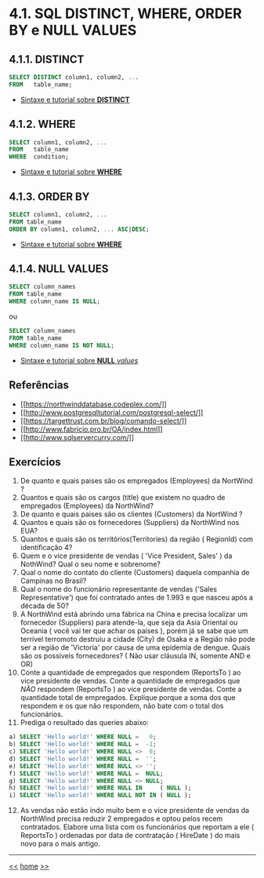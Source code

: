 # 4.1. SQL DISTINCT, WHERE, ORDER BY e NULL VALUES

## 4.1.1. DISTINCT

```sql
SELECT DISTINCT column1, column2, ... 
FROM   table_name;
```

* [Sintaxe e tutorial sobre **DISTINCT** ](https://www.w3schools.com/sql/sql_distinct.asp)


## 4.1.2. WHERE

```sql
SELECT column1, column2, ...
FROM   table_name
WHERE  condition;
```

* [Sintaxe e tutorial sobre **WHERE** ](https://www.w3schools.com/sql/sql_where.asp)


## 4.1.3. ORDER BY

```sql
SELECT column1, column2, ...
FROM table_name
ORDER BY column1, column2, ... ASC|DESC;
```

* [Sintaxe e tutorial sobre **WHERE** ](https://www.w3schools.com/sql/sql_orderby.asp)


## 4.1.4. NULL VALUES

```sql
SELECT column_names
FROM table_name
WHERE column_name IS NULL;
```

ou

```sql
SELECT column_names
FROM table_name
WHERE column_name IS NOT NULL;
```

* [Sintaxe e tutorial sobre **NULL** *values* ](https://www.w3schools.com/sql/sql_null_values.asp)


## Referências

* [[https://northwinddatabase.codeplex.com/]]
* [[http://www.postgresqltutorial.com/postgresql-select/]]
* [[https://targettrust.com.br/blog/comando-select/]]
* [[http://www.fabricio.pro.br/OA/index.html]]
* [[http://www.sqlservercurry.com/]]


## Exercícios

1. De quanto e quais paises são os empregados (Employees) da NortWind ?
2. Quantos e quais são os cargos (title) que existem no quadro de empregados (Employees) da NorthWind?
3. De quanto e quais paises são os clientes (Customers) da NortWind ?
4. Quantos e quais são os fornecedores (Suppliers) da NorthWind nos EUA?
5. Quantos e quais são os territórios(Territories) da região ( RegionId) com identificação 4?
6. Quem e o vice presidente de vendas ( 'Vice President, Sales' ) da NothWind? Qual o seu nome e sobrenome?
7. Qual o nome do contato do cliente (Customers) daquela companhia de Campinas no Brasil?
8. Qual o nome do funcionário representante de vendas ('Sales Representative') que foi contratado  antes de 1.993 e que nasceu após a década de 50?
9. A NorthWind está abrindo uma fábrica na China e precisa localizar um fornecedor (Suppliers) para atende-la, que seja da Asia Oriental ou Oceania ( você vai ter que achar os países ), porém já se sabe que um terrível terromoto destruiu a cidade (City) de Osaka e a Região não pode ser a região de 'Victoria' por causa de uma epidemia de dengue. Quais são os possíveis fornecedores? ( Não usar cláusula IN, somente AND e OR)
10. Conte a quantidade de empregados que respondem (ReportsTo ) ao vice presidente de vendas. Conte a quantidade de empregados que *NÃO* respondem (ReportsTo ) ao vice presidente de vendas. Conte a quantidade total de empregados. Explique porque a soma dos que respondem e os que  não respondem, não bate com o total dos funcionários.
11. Prediga o resultado das queries abaixo:

```sql
a) SELECT 'Hello world!' WHERE NULL =   0;
b) SELECT 'Hello world!' WHERE NULL =  -1;
c) SELECT 'Hello world!' WHERE NULL <>  0;
d) SELECT 'Hello world!' WHERE NULL =  '';
e) SELECT 'Hello world!' WHERE NULL <> '';
f) SELECT 'Hello world!' WHERE NULL =  NULL;
g) SELECT 'Hello world!' WHERE NULL <> NULL;
h) SELECT 'Hello world!' WHERE NULL IN     ( NULL );
i) SELECT 'Hello world!' WHERE NULL NOT IN ( NULL );
```

12. As vendas não estão indo muito bem e o vice presidente de vendas da NorthWind precisa reduzir 2 empregados e optou pelos recem contratados. Elabore uma lista com os funcionários que reportam a ele ( ReportsTo ) ordenadas por data de contratação ( HireDate ) do mais novo para o mais antigo.


***

[<<](README_ComandosSqlMaisUtilizados.md)
[home](../README.md)
[>>](README_ModeloDeDados.md)
